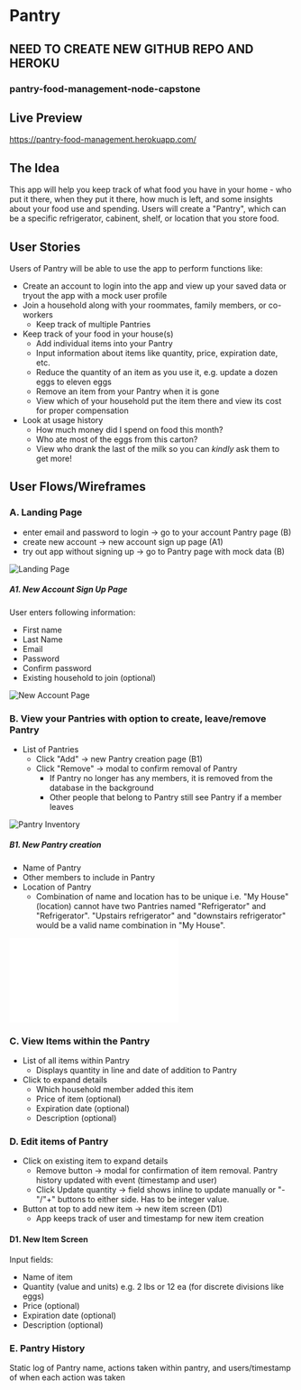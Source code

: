 # Pantry

## NEED TO CREATE NEW GITHUB REPO AND HEROKU
### pantry-food-management-node-capstone 

## Live Preview
https://pantry-food-management.herokuapp.com/

## The Idea

This app will help you keep track of what food you have in your home - who put it there, when they put it there, how much is left, and some insights about your food use and spending. Users will create a "Pantry", which can be a specific refrigerator, cabinent, shelf, or location that you store food.

## User Stories

Users of Pantry will be able to use the app to perform functions like:

* Create an account to login into the app and view up your saved data or tryout the app with a mock user profile
* Join a household along with your roommates, family members, or co-workers
  * Keep track of multiple Pantries 
* Keep track of your food in your house(s)
  * Add individual items into your Pantry
  * Input information about items like quantity, price, expiration date, etc.
  * Reduce the quantity of an item as you use it, e.g. update a dozen eggs to eleven eggs
  * Remove an item from your Pantry when it is gone
  * View which of your household put the item there and view its cost for proper compensation
* Look at usage history
  * How much money did I spend on food this month?
  * Who ate most of the eggs from this carton?
  * View who drank the last of the milk so you can *kindly* ask them to get more!

## User Flows/Wireframes

### A. Landing Page
* enter email and password to login -> go to your account Pantry page (B)
* create new account -> new account sign up page (A1)
* try out app without signing up -> go to Pantry page with mock data (B)

![Landing Page](img/readme/login.png)

##### A1. New Account Sign Up Page
User enters following information:
* First name
* Last Name
* Email
* Password
* Confirm password
* Existing household to join (optional)

![New Account Page](img/readme/sign-up.png)

### B. View your Pantries with option to create, leave/remove Pantry
* List of Pantries 
   * Click "Add" -> new Pantry creation page (B1)
   * Click "Remove" -> modal to confirm removal of Pantry
      * If Pantry no longer has any members, it is removed from the database in the background
      * Other people that belong to Pantry still see Pantry if a member leaves
      
![Pantry Inventory](img/readme/inventory-list.png)
   
##### B1. New Pantry creation
* Name of Pantry
* Other members to include in Pantry
* Location of Pantry
   * Combination of name and location has to be unique i.e. "My House" (location) cannot have two Pantries named "Refrigerator" and "Refrigerator". "Upstairs refrigerator" and "downstairs refrigerator" would be a valid name combination in "My House".

![New Pantry Page](img/readme/new-pantry.img)

### C. View Items within the Pantry
* List of all items within Pantry
   * Displays quantity in line and date of addition to Pantry
* Click to expand details
   * Which household member added this item
   * Price of item (optional)
   * Expiration date (optional)
   * Description (optional)

### D. Edit items of Pantry
* Click on existing item to expand details
   * Remove button -> modal for confirmation of item removal. Pantry history updated with event (timestamp and user)
   * Click Update quantity -> field shows inline to update manually or "-"/"+" buttons to either side.  Has to be integer value.
* Button at top to add new item -> new item screen (D1)
   * App keeps track of user and timestamp for new item creation
   
#### D1. New Item Screen
Input fields:
* Name of item
* Quantity (value and units) e.g. 2 lbs or 12 ea (for discrete divisions like eggs)
* Price (optional)
* Expiration date (optional)
* Description (optional)
   
### E. Pantry History
Static log of Pantry name, actions taken within pantry, and users/timestamp of when each action was taken

